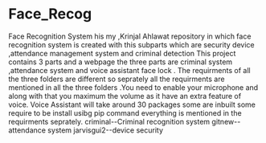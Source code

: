 # Face_Recog
Face Recognition System
his my ,Krinjal Ahlawat repository in which face recognition system is created with this subparts which are security device ,attendance management system and criminal detection This project contains 3 parts and a webpage the three parts are criminal system ,attendance system and voice assistant face lock . The requirments of all the three folders are different so seprately all the requirments are mentioned in all the three folders .You need to enable your microphone and along with that you maximum the volume as it have an extra feature of voice. Voice Assistant will take around 30 packages some are inbuilt some require to be install usibg pip command everything is mentioned in the requirments seprately.
criminal--Criminal recognition system
gitnew--attendance system
jarvisgui2--device security

